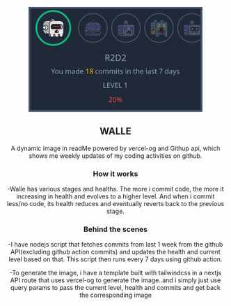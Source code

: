 
<div style="text-align: center;" >

![walle image](./image.png)

## WALLE
A dynamic image in readMe powered by vercel-og and Githup api, which shows me weekly updates of my coding activities on github.

### How it works
-Walle has various stages and healths. The more i commit code, the more it increasing in health and  evolves to a higher level. And when i commit less/no code, its health reduces and eventually reverts back to the previous stage.

### Behind the scenes
-I have nodejs script that fetches commits from last 1 week from the github API(excluding github action commits) and updates the health and current level based on that. This script then runs every 7 days using github action.

-To generate the image, i have a template built with tailwindcss in a nextjs API route that uses vercel-og to generate the image..and i simply just use query params to pass the current level, health and commits and get back the corresponding image
</div>
    